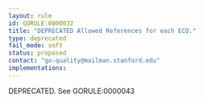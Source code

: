 ```yaml
---
layout: rule
id: GORULE:0000032
title: "DEPRECATED Allowed References for each ECO."
type: deprecated
fail_mode: soft
status: proposed
contact: "go-quality@mailman.stanford.edu"
implementations:
---
```

DEPRECATED. See GORULE:0000043
